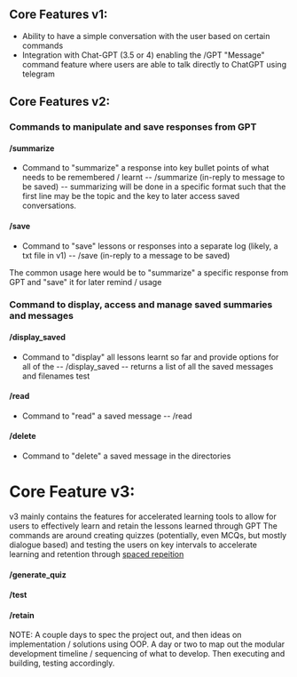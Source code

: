 

## Core Features v1:
- Ability to have a simple conversation with the user based on certain commands
- Integration with Chat-GPT (3.5 or 4) enabling the /GPT "Message" command feature where users are able to talk directly to ChatGPT using telegram

## Core Features v2:
### Commands to manipulate and save responses from GPT

#### /summarize
- Command to "summarize" a response into key bullet points of what needs to be remembered / learnt
-- /summarize (in-reply to message to be saved)
-- summarizing will be done in a specific format such that the first line may be the topic and the key to later access saved conversations.

#### /save
- Command to "save" lessons or responses into a separate log (likely, a txt file in v1)
-- /save (in-reply to a message to be saved)

The common usage here would be to "summarize" a specific response from GPT and "save" it for later remind / usage


### Command to display, access and manage saved summaries and messages
#### /display_saved
- Command to "display" all lessons learnt so far and provide options for all of the 
-- /display_saved
-- returns a list of all the saved messages and filenames
test

#### /read
- Command to "read" a saved message
-- /read 

#### /delete
- Command to "delete" a saved message in the directories


# Core Feature v3:
v3 mainly contains the features for accelerated learning tools to allow for users to effectively learn and retain the lessons learned through GPT
The commands are around creating quizzes (potentially, even MCQs, but mostly dialogue based) and testing the users on key intervals to accelerate learning and retention through [spaced repeition](https://en.wikipedia.org/wiki/Spaced_repetition)

#### /generate_quiz


#### /test


#### /retain



NOTE:
A couple days to spec the project out, and then ideas on implementation / solutions using OOP.
A day or two to map out the modular development timeline / sequencing of what to develop.
Then executing and building, testing accordingly.
